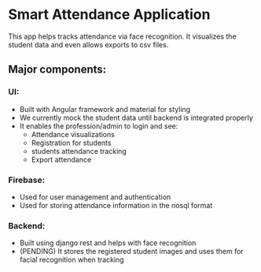 # Smart Attendance Application

This app helps tracks attendance via face recognition. It visualizes the student data and even allows exports to csv files.

## Major components:

### UI:
* Built with Angular framework and material for styling
* We currently mock the student data until backend is integrated properly
* It enables the profession/admin to login and see:
  * Attendance visualizations
  * Registration for students
  * students attendance tracking
  * Export attendance

### Firebase:
* Used for user management and authentication
* Used for storing attendance information in the nosql format

### Backend:
* Built using django rest and helps with face recognition
* (PENDING) It stores the registered student images and uses them for facial recognition when tracking 

